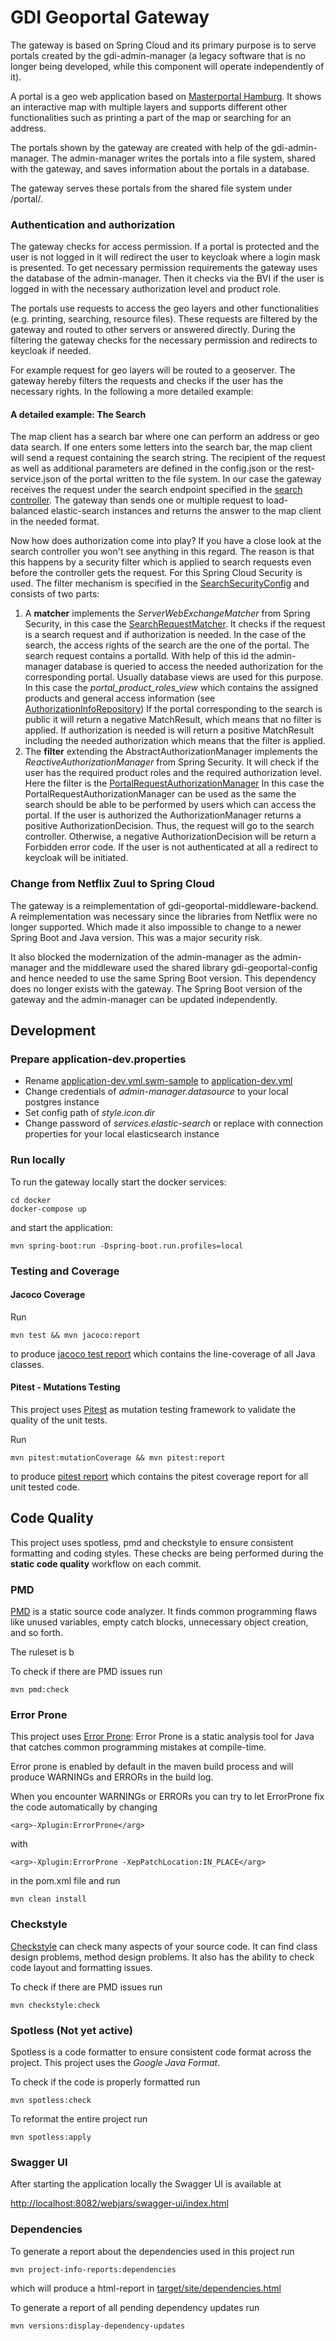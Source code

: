 # GDI Geoportal Gateway

The gateway is based on Spring Cloud and its primary purpose is to serve portals created by the gdi-admin-manager (a legacy software that is no longer being developed, while this component will operate independently of it).

A portal is a geo web application based on [Masterportal Hamburg](https://www.masterportal.org/). It shows an interactive map with multiple layers
and supports different other functionalities such as printing a part of the map or searching for an address.

The portals shown by the gateway are created with help of the gdi-admin-manager.
The admin-manager writes the portals into a file system, shared with the gateway, and saves information about the portals in a database.

The gateway serves these portals from the shared file system under <gateway-host>/portal/<portal-name>. 

### Authentication and authorization

The gateway checks for access permission.
If a portal is protected and the user is not logged in it will redirect the user to keycloak where a login mask is presented.
To get necessary permission requirements the gateway uses the database of the admin-manager.
Then it checks via the BVI if the user is logged in with the necessary authorization level and product role.

The portals use requests to access the geo layers and other functionalities (e.g. printing, searching, resource files).
These requests are filtered by the gateway and routed to other servers or answered directly.
During the filtering the gateway checks for the necessary permission and redirects to keycloak if needed.

For example request for geo layers will be routed to a geoserver. The gateway hereby filters the requests and checks if the user has the necessary rights.
In the following a more detailed example:

#### A detailed example: The Search

The map client has a search bar where one can perform an address or geo data search. If one enters some letters into the search bar, the map client will send a request containing the search string. 
The recipient of the request as well as additional parameters are defined in the config.json or the
rest-service.json of the portal written to the file system. In our case the gateway receives the request under the search endpoint specified in the [search controller](src/main/java/de/swm/lhm/geoportal/gateway/search/SearchController.java).
The gateway than sends one or multiple request to load-balanced elastic-search instances and returns the answer to the map client in the needed format.

Now how does authorization come into play? If you have a close look at the search controller you won't see anything in this regard.
The reason is that this happens by a security filter which is applied to search requests even before the controller gets the request.
For this Spring Cloud Security is used. The filter mechanism is specified in the [SearchSecurityConfig](src/main/java/de/swm/lhm/geoportal/gateway/search/SearchSecurityConfig.java) and consists of two parts:
1. A **matcher** implements the *ServerWebExchangeMatcher* from Spring Security, in this case the [SearchRequestMatcher](src/main/java/de/swm/lhm/geoportal/gateway/search/authorization/SearchRequestMatcher.java).
It checks if the request is a search request and if authorization is needed.
In the case of the search, the access rights of the search are the one of the portal.
The search request contains a portalId. With help of this id the admin-manager database is queried to access the needed authorization for the corresponding portal.
Usually database views are used for this purpose. In this case the *portal_product_roles_view* which contains the assigned products and general access information (see [AuthorizationInfoRepository](src/main/java/de/swm/lhm/geoportal/gateway/authorization/repository/AuthorizationInfoRepository.java))
If the portal corresponding to the search is public it will return a negative MatchResult, which means that no filter is applied.
If authorization is needed is will return a positive MatchResult including the needed authorization which means that the filter is applied.
2. The **filter** extending the AbstractAuthorizationManager implements the *ReactiveAuthorizationManager<AuthorizationContext>* from Spring Security. It will check if the user has the required product roles and the required authorization level. 
Here the filter is the [PortalRequestAuthorizationManager](src/main/java/de/swm/lhm/geoportal/gateway/portal/authorization/PortalRequestAuthorizationManager.java) 
In this case the PortalRequestAuthorizationManager can be used as the same the search should be able to be performed by users which can access the portal. If the user is authorized the AuthorizationManager returns a positive AuthorizationDecision. Thus, the request will go to the search controller. 
Otherwise, a negative AuthorizationDecision will be return a Forbidden error code.
If the user is not authenticated at all a redirect to keycloak will be initiated.

### Change from Netflix Zuul to Spring Cloud

The gateway is a reimplementation of gdi-geoportal-middleware-backend.
A reimplementation was necessary since the libraries from Netflix were no longer supported. Which made it also impossible to change to a newer Spring Boot and Java version.
This was a major security risk.

It also blocked the modernization of the admin-manager as the admin-manager and the middleware
used the shared library gdi-geoportal-config and hence needed to use the same Spring Boot version.
This dependency does no longer exists with the gateway. The Spring Boot version of the gateway and the admin-manager can be updated independently.

## Development

### Prepare application-dev.properties

- Rename [application-dev.yml.swm-sample](application-dev.yml.swm-sample)
  to [application-dev.yml](application-dev.yml)
- Change credentials of *admin-manager.datasource* to your local postgres instance
- Set config path of *style.icon.dir*
- Change password of *services.elastic-search* or replace with connection properties for your local elasticsearch
  instance

### Run locally

To run the gateway locally start the docker services:

```shell
cd docker
docker-compose up
```

and start the application:

```shell
mvn spring-boot:run -Dspring-boot.run.profiles=local
```

### Testing and Coverage

#### Jacoco Coverage

Run

```
mvn test && mvn jacoco:report
```
to produce [jacoco test report](target/site/jacoco/index.html) which contains the line-coverage of all Java classes.

#### Pitest - Mutations Testing

This project uses [Pitest](https://pitest.org/) as mutation testing framework to validate the quality of the unit tests.

Run
```
mvn pitest:mutationCoverage && mvn pitest:report
```
to produce [pitest report](target/site/jacoco/index.html) which contains the pitest coverage report for all unit tested
code.

## Code Quality

This project uses spotless, pmd and checkstyle to ensure consistent formatting and coding styles. These checks are being performed during the **static code quality** workflow on each commit.


### PMD

[PMD](https://docs.pmd-code.org/) is a static source code analyzer. It finds common programming flaws like unused variables, empty catch blocks, unnecessary object creation, and so forth.

The ruleset is b

To check if there are PMD issues run

```shell
mvn pmd:check
```

### Error Prone

This project uses [Error Prone](https://errorprone.info/):
Error Prone is a static analysis tool for Java that catches common programming mistakes at compile-time.

Error prone is enabled by default in the maven build process and will produce WARNINGs and ERRORs in the build log.

When you encounter WARNINGs or ERRORs you can try to let ErrorProne fix the code automatically by changing

```
<arg>-Xplugin:ErrorProne</arg>
```
with
```
<arg>-Xplugin:ErrorProne -XepPatchLocation:IN_PLACE</arg>
```
in the pom.xml file and run

```shell
mvn clean install
```


### Checkstyle

[Checkstyle](https://checkstyle.org/index.html) can check many aspects of your source code. It can find class design problems, method design problems. It also has the ability to check code layout and formatting issues.

To check if there are PMD issues run

```shell
mvn checkstyle:check
```

### Spotless (Not yet active)
Spotless is a code formatter to ensure consistent code format across the project. This project uses the *Google Java Format*.

To check if the code is properly formatted run

```shell
mvn spotless:check
```

To reformat the entire project run
```shell
mvn spotless:apply
```

### Swagger UI

After starting the application locally the Swagger UI is available at

[http://localhost:8082/webjars/swagger-ui/index.html](http://localhost:8082/webjars/swagger-ui/index.html)

### Dependencies

To generate a report about the dependencies used in this project run
```
mvn project-info-reports:dependencies
```
which will produce a html-report in
[target/site/dependencies.html](target/site/dependencies.html)

To generate a report of all pending dependency updates run
```
mvn versions:display-dependency-updates
```